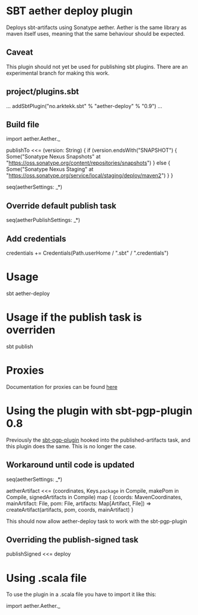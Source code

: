 # SBT aether deploy plugin
Deploys sbt-artifacts using Sonatype aether. 
Aether is the same library as maven itself uses, meaning that the same behaviour should be expected.

## Caveat 
This plugin should not yet be used for publishing sbt plugins. There are an experimental branch for making this work.

## project/plugins.sbt

  ...
  addSbtPlugin("no.arktekk.sbt" % "aether-deploy" % "0.9")
  ...


## Build file
  
  import aether.Aether._
    
  publishTo <<= (version: String) {
    if (version.endsWith("SNAPSHOT") {
      Some("Sonatype Nexus Snapshots" at "https://oss.sonatype.org/content/repositories/snapshots")
    }
    else {
      Some("Sonatype Nexus Staging" at "https://oss.sonatype.org/service/local/staging/deploy/maven2")
    }
  }

  seq(aetherSettings: _*)


## Override default publish task

  seq(aetherPublishSettings: _*)


## Add credentials

  credentials += Credentials(Path.userHome / ".sbt" / ".credentials")

# Usage

  sbt aether-deploy

# Usage if the publish task is overriden

  sbt publish

# Proxies

Documentation for proxies can be found [here](http://docs.oracle.com/javase/6/docs/technotes/guides/net/proxies.html)

# Using the plugin with sbt-pgp-plugin 0.8

Previously the [sbt-pgp-plugin](https://github.com/sbt/sbt-pgp) hooked into the published-artifacts task, 
and this plugin does the same. This is no longer the case.

## Workaround until code is updated

  seq(aetherSettings: _*)

  aetherArtifact <<= (coordinates, Keys.`package` in Compile, makePom in Compile, signedArtifacts in Compile) map {
    (coords: MavenCoordinates, mainArtifact: File, pom: File, artifacts: Map[Artifact, File]) =>
      createArtifact(artifacts, pom, coords, mainArtifact) 
  }

This should now allow aether-deploy task to work with the sbt-pgp-plugin

## Overriding the publish-signed task

  publishSigned <<= deploy
   
   
# Using .scala file

To use the plugin in a .scala file you have to import it like this:

  import aether.Aether._
